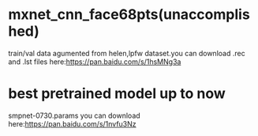 # mxnet_cnn_face68pts(unaccomplished)

train/val data agumented from helen,lpfw dataset.you can download .rec and .lst files  here:https://pan.baidu.com/s/1hsMNg3a

# best pretrained model up to now

smpnet-0730.params you can download here:https://pan.baidu.com/s/1nvfu3Nz
